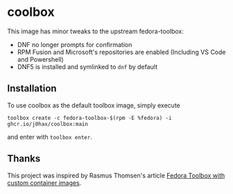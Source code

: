 # coolbox
This image has minor tweaks to the upstream fedora-toolbox:

- DNF no longer prompts for confirmation
- RPM Fusion and Microsoft's repositories are enabled (Including VS Code and Powershell)
- DNF5 is installed and symlinked to `dnf` by default

## Installation
To use coolbox as the default toolbox image, simply execute

```
toolbox create -c fedora-toolbox-$(rpm -E %fedora) -i ghcr.io/j0hax/coolbox:main
```

and enter with `toolbox enter`.

## Thanks
This project was inspired by Rasmus Thomsen's article [Fedora Toolbox with custom container images](https://www.cogitri.dev/posts/12-fedora-toolbox/).
